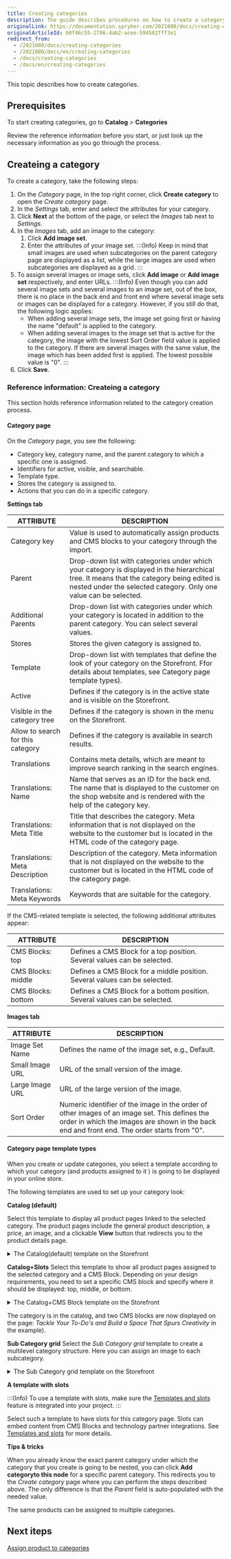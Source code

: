 ```yaml
---
title: Creating categories
description: The guide describes procedures on how to create a category, add images and products, select a template in the Back Office.
originalLink: https://documentation.spryker.com/2021080/docs/creating-categories
originalArticleId: b0f46c55-2786-4ab2-acee-594502fff3e1
redirect_from:
  - /2021080/docs/creating-categories
  - /2021080/docs/en/creating-categories
  - /docs/creating-categories
  - /docs/en/creating-categories
---
```


This topic describes how to create categories.

## Prerequisites

To start creating categories, go to **Catalog** > **Categories**

Review the reference information before you start, or just look up the necessary information as you go through the process.


## Createing a category

To create a category, take the following steps:
1. On the *Category* page, in the top right corner, click **Create category** to open the *Create category* page.
2. In the *Settings* tab, enter and select the attributes for your category.
3. Click **Next** at the bottom of the page, or select the *Images* tab next to *Settings*.
4. In the *Images* tab, add an image to the category:
    1. Click **Add image set**.
    2. Enter the attributes of your image set.
    :::(Info)
    Keep in mind that small images are used when subcategories on the parent category page are displayed as a list, while the large images are used when subcategories are displayed as a grid.
    :::
5. To assign several images or image sets, click **Add image** or **Add image set** respectively, and enter URLs.
    :::(Info)
    Even though you can add several image sets and several images to an image set, out of the box, there is no place in the back end and front end where several image sets or images can be displayed for a category. However, if you still do that, the following logic applies:
    * When adding several image sets, the image set going first or having the name "default" is applied to the category.
    * When adding several images to the image set that is active for the category, the image with the lowest Sort Order field value is applied to the category. If there are several images with the same value, the image which has been added first is applied. The lowest possible value is "0".
    :::
6. Click **Save**.


### Reference information: Createing a category

This section holds reference information related to the category creation process.

#### Category page

On the *Category* page, you see the following:

* Category key, category name, and the parent category to which a specific one is assigned.
* Identifiers for active, visible, and searchable.
* Template type.
* Stores the category is assigned to.
* Actions that you can do in a specific category.

**Settings tab**

| ATTRIBUTE | DESCRIPTION |
|-|-|
| Category key | Value is used to automatically assign products and CMS blocks to your category through the import. |
| Parent | Drop-down list with categories under which your category is displayed in the hierarchical tree. It means that the category being edited is nested under the selected category. Only one value can be selected. |
| Additional Parents | Drop-down list with categories under which your category is located in addition to the parent category. You can select several values. |
| Stores | Stores the given category is assigned to.  |
| Template | Drop-down list with templates that define the look of your category on the Storefront. Ffor details about templates, see Category page template types). |
| Active | Defines if the category is in the active state and is visible on the Storefront. |
| Visible in the category tree | Defines if the category is shown in the menu on the Storefront. |
| Allow to search for this category | Defines if the category is available in search results. |
| Translations | Contains meta details, which are meant to improve search ranking in the search engines. |
| Translations: Name | Name that serves as an ID for the back end. The name that is displayed to the customer on the shop website and is rendered with the help of the category key. |
| Translations: Meta Title | Title that describes the category.  Meta information that is not displayed on the website to the customer but is located in the HTML code of the category page. |
| Translations: Meta Description | Description of the category. Meta information that is not displayed on the website to the customer but is located in the HTML code of the category page. |
| Translations: Meta Keywords | Keywords that are suitable for the category. |

If the CMS-related template is selected, the following additional attributes appear:

| ATTRIBUTE | DESCRIPTION |
|-|-|
| CMS Blocks: top | Defines a CMS Block for a top position. Several values can be selected. |
| CMS Blocks: middle | Defines a CMS Block for a middle position. Several values can be selected. |
| CMS Blocks: bottom | Defines a CMS Block for a bottom position. Several values can be selected. |

**Images tab**

| ATTRIBUTE | DESCRIPTION |
|-|-|
| Image Set Name | Defines the name of the image set, e.g., Default. |
| Small Image URL | URL of the small version of the image. |
| Large Image URL | URL of the large version of the image. |
| Sort Order | Numeric identifier of the image in the order of other images of an image set. This defines the order in which the images are shown in the back end and front end. The order starts from "0". |

#### <a id="category-page-template-types"></a>Category page template types
When you create or update categories, you select a template according to which your category (and products assigned to it ) is going to be displayed in your online store.

The following templates are used to set up your category look:

**Catalog (default)**

Select this template to display all product pages linked to the selected category. The product pages include the general product description, a price, an image, and a clickable **View** button that redirects you to the product details page.

<details><summary>The Catalog(default) template on the Storefront</summary>

![Catalog](https://spryker.s3.eu-central-1.amazonaws.com/docs/User+Guides/Back+Office+User+Guides/Category/Category%3A+Reference+Information/Catalog.gif)

</details>

**Catalog+Slots**
Select this template to show all product pages assigned to the selected category and a CMS Block. Depending on your design requirements, you need to set a specific CMS block and specify where it should be displayed: top, middle, or bottom.

<details><summary>The Catalog+CMS Block template on the Storefront</summary>

![Catalog + Slots](https://spryker.s3.eu-central-1.amazonaws.com/docs/User+Guides/Back+Office+User+Guides/Category/Category%3A+Reference+Information/Catalog%2BCms+Block.gif)

</details>

The category is in the catalog, and two CMS blocks are now displayed on the page: *Tackle Your To-Do's and Build a Space That Spurs Creativity* in the example).

**Sub Category grid**
Select the *Sub Category grid* template to create a multilevel category structure. Here you can assign an image to each subcategory.

<details><summary>The Sub Category grid template on the Storefront</summary>

![Sub Category grid](https://spryker.s3.eu-central-1.amazonaws.com/docs/User+Guides/Back+Office+User+Guides/Category/Category:+Reference+Information/sub+category.gif)

</details>

**A template with slots**


:::(Info)
To use a template with slots, make sure the [Templates and slots](/docs/scos/dev/migration-and-integration/{{page.version}}/feature-integration-guides/cms-feature-integration.html) feature is integrated into your project.
:::

Select such a template to have slots for this category page. Slots can embed content from CMS Blocks and technology partner integrations. See [Templates and slots](/docs/scos/dev/features/{{page.version}}/cms/cms-feature-overview/templates-and-slots-overview.html) for more details.

**Tips & tricks**

When you already know the exact parent category under which the category that you create is going to be nested, you can click **Add categoryto this node** for a specific parent category. This redirects you to the *Create category* page where you can perform the steps described above. The only difference is that the *Parent* field is auto-populated with the needed value.

The same products can be assigned to multiple categories.

## Next іteps

[Assign product to categories](/docs/scos/user/user-guides/{{page.version}}/back-office-user-guide/catalog/category/assigning-products-to-categories.html)
